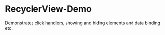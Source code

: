 # RecyclerView-Demo

Demonstrates click handlers, showing and hiding elements and data binding etc. 
